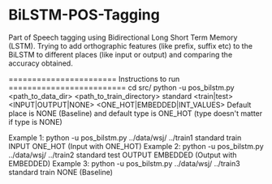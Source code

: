 # BiLSTM-POS-Tagging
Part of Speech tagging using Bidirectional Long Short Term Memory (LSTM). Trying to add orthographic features (like prefix, suffix etc) to the BiLSTM to different places (like input or output) and comparing the accuracy obtained.

======================= Instructions to run =========================
cd src/
python -u pos_bilstm.py <path_to_data_dir> <path_to_train_directory> standard <train|test> <INPUT|OUTPUT|NONE> <ONE_HOT|EMBEDDED|INT_VALUES> 
Default place is NONE (Baseline) and default type is ONE_HOT (type doesn't matter if type is NONE)
 
Example 1: python -u pos_bilstm.py ../data/wsj/ ../train1 standard train INPUT ONE_HOT   (Input with ONE_HOT)
Example 2: python -u pos_bilstm.py ../data/wsj/ ../train2 standard test OUTPUT EMBEDDED  (Output with EMBEDDED)
Example 3: python -u pos_bilstm.py ../data/wsj/ ../train3 standard train NONE            (Baseline)
